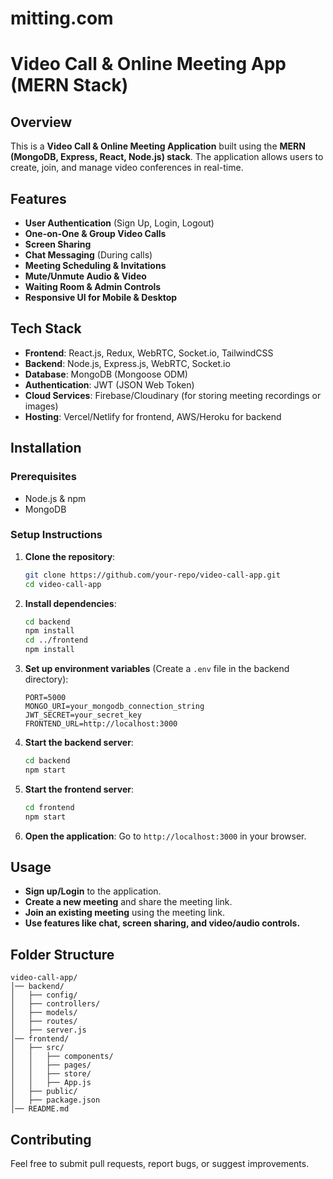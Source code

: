 
# mitting.com
# Video Call & Online Meeting App (MERN Stack)

## Overview
This is a **Video Call & Online Meeting Application** built using the **MERN (MongoDB, Express, React, Node.js) stack**. The application allows users to create, join, and manage video conferences in real-time.

## Features
- **User Authentication** (Sign Up, Login, Logout)
- **One-on-One & Group Video Calls**
- **Screen Sharing**
- **Chat Messaging** (During calls)
- **Meeting Scheduling & Invitations**
- **Mute/Unmute Audio & Video**
- **Waiting Room & Admin Controls**
- **Responsive UI for Mobile & Desktop**

## Tech Stack
- **Frontend**: React.js, Redux, WebRTC, Socket.io, TailwindCSS
- **Backend**: Node.js, Express.js, WebRTC, Socket.io
- **Database**: MongoDB (Mongoose ODM)
- **Authentication**: JWT (JSON Web Token)
- **Cloud Services**: Firebase/Cloudinary (for storing meeting recordings or images)
- **Hosting**: Vercel/Netlify for frontend, AWS/Heroku for backend

## Installation
### Prerequisites
- Node.js & npm
- MongoDB

### Setup Instructions
1. **Clone the repository**:
   ```sh
   git clone https://github.com/your-repo/video-call-app.git
   cd video-call-app
   ```

2. **Install dependencies**:
   ```sh
   cd backend
   npm install
   cd ../frontend
   npm install
   ```

3. **Set up environment variables** (Create a `.env` file in the backend directory):
   ```env
   PORT=5000
   MONGO_URI=your_mongodb_connection_string
   JWT_SECRET=your_secret_key
   FRONTEND_URL=http://localhost:3000
   ```

4. **Start the backend server**:
   ```sh
   cd backend
   npm start
   ```

5. **Start the frontend server**:
   ```sh
   cd frontend
   npm start
   ```

6. **Open the application**: Go to `http://localhost:3000` in your browser.

## Usage
- **Sign up/Login** to the application.
- **Create a new meeting** and share the meeting link.
- **Join an existing meeting** using the meeting link.
- **Use features like chat, screen sharing, and video/audio controls.**

## Folder Structure
```
video-call-app/
│── backend/
│   ├── config/
│   ├── controllers/
│   ├── models/
│   ├── routes/
│   ├── server.js
│── frontend/
│   ├── src/
│   │   ├── components/
│   │   ├── pages/
│   │   ├── store/
│   │   ├── App.js
│   ├── public/
│   ├── package.json
│── README.md
```

## Contributing
Feel free to submit pull requests, report bugs, or suggest improvements.




